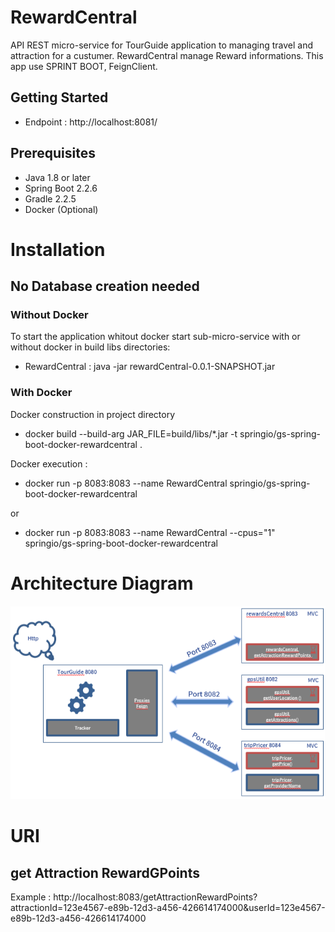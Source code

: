 # RewardCentral
API REST micro-service for TourGuide application to managing travel and attraction for a custumer.
RewardCentral manage Reward informations. 
This app use SPRINT BOOT, FeignClient.

## Getting Started

- Endpoint : http://localhost:8081/

## Prerequisites

- Java 1.8 or later
- Spring Boot 2.2.6
- Gradle 2.2.5
- Docker (Optional)

# Installation

## No Database creation needed
### Without Docker
To start the application whitout docker start sub-micro-service with or without docker in build libs directories: 
- RewardCentral : java -jar rewardCentral-0.0.1-SNAPSHOT.jar

### With Docker
Docker construction in project directory 
- docker build --build-arg JAR_FILE=build/libs/*.jar -t springio/gs-spring-boot-docker-rewardcentral .

Docker execution : 
- docker run -p 8083:8083 --name RewardCentral springio/gs-spring-boot-docker-rewardcentral

or
- docker run -p 8083:8083 --name RewardCentral --cpus="1" springio/gs-spring-boot-docker-rewardcentral

# Architecture Diagram
![ScreenShot](Architecture.png)

# URI
## get Attraction RewardGPoints
Example : 
http://localhost:8083/getAttractionRewardPoints?attractionId=123e4567-e89b-12d3-a456-426614174000&userId=123e4567-e89b-12d3-a456-426614174000
